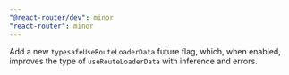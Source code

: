 ```yaml
---
"@react-router/dev": minor
"react-router": minor
---
```


Add a new `typesafeUseRouteLoaderData` future flag, which, when enabled, improves the type of `useRouteLoaderData` with inference and errors.
